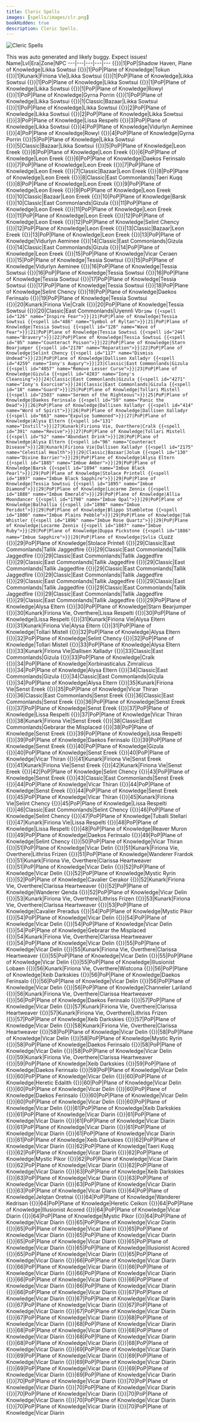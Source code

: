 ```yaml
---
title: Cleric Spells
images: [spells/images/clr.png]
bookHidden: true
description: Cleric Spells.
---
```

![Cleric Spells](images/clr-banner.png)

This was auto generated and likely buggy. Expect issues!
Name|Lvl|Era|Zone|NPC
---|---|---|---|---
{{<spell id="202" name="Courage">}}|1|PoP|Shadow Haven, Plane of Knowledge|Likka Sowtsui
{{<spell id="203" name="Cure Poison">}}|1|PoP|Plane of Knowledge|Tokun
{{<spell id="207" name="Divine Aura">}}|1|Kunark|Firiona Vie|Likka Sowtsui
{{<spell id="201" name="Flash of Light">}}|1|PoP|Plane of Knowledge|Likka Sowtsui
{{<spell id="11" name="Holy Armor">}}|1|PoP|Plane of Knowledge|Likka Sowtsui
{{<spell id="208" name="Lull">}}|1|PoP|Plane of Knowledge|Likka Sowtsui
{{<spell id="200" name="Minor Healing">}}|1|PoP|Plane of Knowledge|Rowyl
{{<spell id="209" name="Spook the Dead">}}|1|PoP|Plane of Knowledge|Gyrna Porrin
{{<spell id="14" name="Strike">}}|1|PoP|Plane of Knowledge|Likka Sowtsui
{{<spell id="205" name="True North">}}|1|Classic|Bazaar|Likka Sowtsui
{{<spell id="210" name="Yaulp">}}|1|PoP|Plane of Knowledge|Likka Sowtsui
{{<spell id="215" name="Reckless Strength">}}|2|PoP|Plane of Knowledge|Likka Sowtsui
{{<spell id="216" name="Stun">}}|2|PoP|Plane of Knowledge|Likka Sowtsui
{{<spell id="212" name="Cure Blindness">}}|3|PoP|Plane of Knowledge|Lissa Respelti
{{<spell id="211" name="Summon Drink">}}|3|PoP|Plane of Knowledge|Likka Sowtsui
{{<spell id="213" name="Cure Disease">}}|4|PoP|Plane of Knowledge|Vidurlyn Aeminee
{{<spell id="17" name="Light Healing">}}|4|PoP|Plane of Knowledge|Rowyl
{{<spell id="218" name="Ward Undead">}}|4|PoP|Plane of Knowledge|Gyrna Porrin
{{<spell id="560" name="Furor">}}|5|PoP|Plane of Knowledge|Likka Sowtsui
{{<spell id="36" name="Gate">}}|5|Classic|Bazaar|Likka Sowtsui
{{<spell id="501" name="Soothe">}}|5|PoP|Plane of Knowledge|Leon Ereek
{{<spell id="227" name="Endure Poison">}}|6|PoP|Plane of Knowledge|Leon Ereek
{{<spell id="229" name="Fear">}}|6|PoP|Plane of Knowledge|Leon Ereek
{{<spell id="2501" name="Sanctuary">}}|6|PoP|Plane of Knowledge|Daekos Ferinsalo
{{<spell id="219" name="Center">}}|7|PoP|Plane of Knowledge|Leon Ereek
{{<spell id="223" name="Hammer of Wrath">}}|7|PoP|Plane of Knowledge|Leon Ereek
{{<spell id="230" name="Root">}}|7|Classic|Bazaar|Leon Ereek
{{<spell id="224" name="Endure Fire">}}|8|PoP|Plane of Knowledge|Leon Ereek
{{<spell id="4056" name="Remove Minor Curse">}}|8|Classic|East Commonlands|Taeri Kuqq
{{<spell id="50" name="Summon Food">}}|8|PoP|Plane of Knowledge|Leon Ereek
{{<spell id="221" name="Sense the Dead">}}|9|PoP|Plane of Knowledge|Leon Ereek
{{<spell id="231" name="Word of Pain">}}|9|PoP|Plane of Knowledge|Leon Ereek
{{<spell id="35" name="Bind Affinity">}}|10|Classic|Bazaar|Leon Ereek
{{<spell id="12" name="Healing">}}|10|PoP|Plane of Knowledge|Barsk
{{<spell id="4258" name="Iony's Lesser Augury">}}|10|Classic|East Commonlands|Gizula
{{<spell id="226" name="Endure Disease">}}|11|PoP|Plane of Knowledge|Leon Ereek
{{<spell id="235" name="Invisibility versus Undead">}}|11|PoP|Plane of Knowledge|Leon Ereek
{{<spell id="485" name="Symbol of Transal">}}|11|PoP|Plane of Knowledge|Leon Ereek
{{<spell id="234" name="Halo of Light">}}|12|PoP|Plane of Knowledge|Leon Ereek
{{<spell id="2168" name="Reanimation">}}|12|PoP|Plane of Knowledge|Selint Chency
{{<spell id="232" name="Sense Summoned">}}|12|PoP|Plane of Knowledge|Leon Ereek
{{<spell id="48" name="Cancel Magic">}}|13|Classic|Bazaar|Leon Ereek
{{<spell id="225" name="Endure Cold">}}|13|PoP|Plane of Knowledge|Leon Ereek
{{<spell id="233" name="Expulse Undead">}}|13|PoP|Plane of Knowledge|Vidurlyn Aeminee
{{<spell id="4282" name="Iony's Lesser Cleansing">}}|14|Classic|East Commonlands|Gizula
{{<spell id="4270" name="Iony's Lesser Exorcism">}}|14|Classic|East Commonlands|Gizula
{{<spell id="16" name="Smite">}}|14|PoP|Plane of Knowledge|Leon Ereek
{{<spell id="3575" name="Blessing of Piety">}}|15|PoP|Plane of Knowledge|Vicar Ceraen
{{<spell id="47" name="Calm">}}|15|PoP|Plane of Knowledge|Tessia Sowtsui
{{<spell id="368" name="Spirit Armor">}}|15|PoP|Plane of Knowledge|Vidurlyn Aeminee
{{<spell id="228" name="Endure Magic">}}|16|PoP|Plane of Knowledge|Tessia Sowtsui
{{<spell id="123" name="Holy Might">}}|16|PoP|Plane of Knowledge|Tessia Sowtsui
{{<spell id="43" name="Yaulp II">}}|16|PoP|Plane of Knowledge|Tessia Sowtsui
{{<spell id="89" name="Daring">}}|17|PoP|Plane of Knowledge|Tessia Sowtsui
{{<spell id="248" name="Ward Summoned">}}|17|PoP|Plane of Knowledge|Tessia Sowtsui
{{<spell id="2169" name="Reconstitution">}}|18|PoP|Plane of Knowledge|Selint Chency
{{<spell id="2502" name="Celestial Remedy">}}|19|PoP|Plane of Knowledge|Daekos Ferinsalo
{{<spell id="413" name="Word of Shadow">}}|19|PoP|Plane of Knowledge|Tessia Sowtsui
{{<spell id="15" name="Greater Healing">}}|20|Kunark|Firiona Vie|Cralk
{{<spell id="37" name="Hammer of Striking">}}|20|PoP|Plane of Knowledge|Tessia Sowtsui
{{<spell id="4088" name="Ward of Vie">}}|20|Classic|East Commonlands|Uyennli V`Drimw
{{<spell id="126" name="Inspire Fear">}}|21|PoP|Plane of Knowledge|Tessia Sowtsui
{{<spell id="486" name="Symbol of Ryltan">}}|21|PoP|Plane of Knowledge|Tessia Sowtsui
{{<spell id="128" name="Wave of Fear">}}|21|PoP|Plane of Knowledge|Tessia Sowtsui
{{<spell id="244" name="Bravery">}}|22|PoP|Plane of Knowledge|Tessia Sowtsui
{{<spell id="95" name="Counteract Poison">}}|22|PoP|Plane of Knowledge|Starn Bearjumper
{{<spell id="2170" name="Reparation">}}|22|PoP|Plane of Knowledge|Selint Chency
{{<spell id="117" name="Dismiss Undead">}}|23|PoP|Plane of Knowledge|Dallisen Xalladyr
{{<spell id="4259" name="Iony's Augury">}}|23|Classic|East Commonlands|Gizula
{{<spell id="4057" name="Remove Lesser Curse">}}|23|PoP|Plane of Knowledge|Gizula
{{<spell id="4283" name="Iony's Cleansing">}}|24|Classic|East Commonlands|Gizula
{{<spell id="4271" name="Iony's Exorcism">}}|24|Classic|East Commonlands|Gizula
{{<spell id="18" name="Guard">}}|25|PoP|Plane of Knowledge|Tollari Mistell
{{<spell id="2503" name="Sermon of the Righteous">}}|25|PoP|Plane of Knowledge|Daekos Ferinsalo
{{<spell id="59" name="Panic the Dead">}}|26|PoP|Plane of Knowledge|Dallisen Xalladyr
{{<spell id="414" name="Word of Spirit">}}|26|PoP|Plane of Knowledge|Dallisen Xalladyr
{{<spell id="663" name="Expulse Summoned">}}|27|PoP|Plane of Knowledge|Alysa Eltern
{{<spell id="131" name="Instill">}}|27|Kunark|Firiona Vie, Overthere|Cralk
{{<spell id="391" name="Revive">}}|27|PoP|Plane of Knowledge|Tollari Mistell
{{<spell id="52" name="Abundant Drink">}}|28|PoP|Plane of Knowledge|Alysa Eltern
{{<spell id="96" name="Counteract Disease">}}|28|Kunark|Firiona Vie|Dallisen Xalladyr
{{<spell id="2175" name="Celestial Health">}}|29|Classic|Bazaar|Jolum
{{<spell id="130" name="Divine Barrier">}}|29|PoP|Plane of Knowledge|Alysa Eltern
{{<spell id="1885" name="Imbue Amber">}}|29|PoP|Plane of Knowledge|Barsk
{{<spell id="1894" name="Imbue Black Pearl">}}|29|PoP|Plane of Knowledge|Stolace Printell
{{<spell id="1897" name="Imbue Black Sapphire">}}|29|PoP|Plane of Knowledge|Tessia Sowtsui
{{<spell id="1895" name="Imbue Diamond">}}|29|PoP|Plane of Knowledge|Locarme Zennix
{{<spell id="1888" name="Imbue Emerald">}}|29|PoP|Plane of Knowledge|Allia Moondancer
{{<spell id="1798" name="Imbue Opal">}}|29|PoP|Plane of Knowledge|Balhallia
{{<spell id="1898" name="Imbue Peridot">}}|29|PoP|Plane of Knowledge|Blippo Stumbletoe
{{<spell id="1800" name="Imbue Plains Pebble">}}|29|PoP|Plane of Knowledge|Tak Whistler
{{<spell id="1896" name="Imbue Rose Quartz">}}|29|PoP|Plane of Knowledge|Locarme Zennix
{{<spell id="1887" name="Imbue Ruby">}}|29|PoP|Plane of Knowledge|Duppa Pickstone
{{<spell id="1886" name="Imbue Sapphire">}}|29|PoP|Plane of Knowledge|Svlia C`Luzz
{{<spell id="1799" name="Imbue Topaz">}}|29|PoP|Plane of Knowledge|Stolace Printell
{{<spell id="3994" name="Mass Imbue Amber">}}|29|Classic|East Commonlands|Tallik Jaggedfire
{{<spell id="3995" name="Mass Imbue Black Pearl">}}|29|Classic|East Commonlands|Tallik Jaggedfire
{{<spell id="3996" name="Mass Imbue Black Sapphire">}}|29|Classic|East Commonlands|Tallik Jaggedfire
{{<spell id="3997" name="Mass Imbue Diamond">}}|29|Classic|East Commonlands|Tallik Jaggedfire
{{<spell id="3998" name="Mass Imbue Emerald">}}|29|Classic|East Commonlands|Tallik Jaggedfire
{{<spell id="4002" name="Mass Imbue Opal">}}|29|Classic|East Commonlands|Tallik Jaggedfire
{{<spell id="4003" name="Mass Imbue Peridot">}}|29|Classic|East Commonlands|Tallik Jaggedfire
{{<spell id="4004" name="Mass Imbue Plains Pebble">}}|29|Classic|East Commonlands|Tallik Jaggedfire
{{<spell id="4005" name="Mass Imbue Rose Quartz">}}|29|Classic|East Commonlands|Tallik Jaggedfire
{{<spell id="4006" name="Mass Imbue Ruby">}}|29|Classic|East Commonlands|Tallik Jaggedfire
{{<spell id="4007" name="Mass Imbue Sapphire">}}|29|Classic|East Commonlands|Tallik Jaggedfire
{{<spell id="4008" name="Mass Imbue Topaz">}}|29|Classic|East Commonlands|Tallik Jaggedfire
{{<spell id="329" name="Wrath">}}|29|PoP|Plane of Knowledge|Alysa Eltern
{{<spell id="62" name="Resist Poison">}}|30|PoP|Plane of Knowledge|Starn Bearjumper
{{<spell id="9" name="Superior Healing">}}|30|Kunark|Firiona Vie, Overthere|Lissa Respelti
{{<spell id="135" name="Word of Health">}}|30|PoP|Plane of Knowledge|Lissa Respelti
{{<spell id="124" name="Force">}}|31|Kunark|Firiona Vie|Alysa Eltern
{{<spell id="504" name="Frenzied Strength">}}|31|Kunark|Firiona Vie|Alysa Eltern
{{<spell id="487" name="Symbol of Pinzarn">}}|31|PoP|Plane of Knowledge|Tollari Mistell
{{<spell id="480" name="Atone">}}|32|PoP|Plane of Knowledge|Alysa Eltern
{{<spell id="2171" name="Renewal">}}|32|PoP|Plane of Knowledge|Selint Chency
{{<spell id="312" name="Valor">}}|32|PoP|Plane of Knowledge|Tollari Mistell
{{<spell id="53" name="Abundant Food">}}|33|PoP|Plane of Knowledge|Alysa Eltern
{{<spell id="662" name="Expel Undead">}}|33|Kunark|Firiona Vie|Dallisen Xalladyr
{{<spell id="4260" name="Iony's Greater Augury">}}|33|Classic|East Commonlands|Gizula
{{<spell id="60" name="Resist Fire">}}|33|PoP|Plane of Knowledge|Cralk
{{<spell id="1445" name="Armor of Protection">}}|34|PoP|Plane of Knowledge|Xorbinasticalus Zimralicus
{{<spell id="134" name="Blinding Luminance">}}|34|PoP|Plane of Knowledge|Alysa Eltern
{{<spell id="4284" name="Iony's Greater Cleansing">}}|34|Classic|East Commonlands|Gizula
{{<spell id="4272" name="Iony's Greater Exorcism">}}|34|Classic|East Commonlands|Gizula
{{<spell id="405" name="Tremor">}}|34|PoP|Plane of Knowledge|Alysa Eltern
{{<spell id="19" name="Armor of Faith">}}|35|Kunark|Firiona Vie|Senst Ereek
{{<spell id="3576" name="Blessing of Faith">}}|35|PoP|Plane of Knowledge|Vicar Thiran
{{<spell id="127" name="Invoke Fear">}}|36|Classic|East Commonlands|Senst Ereek
{{<spell id="45" name="Pacify">}}|36|Classic|East Commonlands|Senst Ereek
{{<spell id="63" name="Resist Disease">}}|36|PoP|Plane of Knowledge|Senst Ereek
{{<spell id="115" name="Dismiss Summoned">}}|37|PoP|Plane of Knowledge|Senst Ereek
{{<spell id="388" name="Resuscitate">}}|37|PoP|Plane of Knowledge|Lissa Respelti
{{<spell id="1443" name="Turning of the Unnatural">}}|37|PoP|Plane of Knowledge|Vicar Thiran
{{<spell id="49" name="Nullify Magic">}}|38|Kunark|Firiona Vie|Senst Ereek
{{<spell id="2946" name="Remove Curse">}}|38|Classic|East Commonlands|Gebrarar the Misplaced
{{<spell id="61" name="Resist Cold">}}|38|PoP|Plane of Knowledge|Senst Ereek
{{<spell id="13" name="Complete Heal">}}|39|PoP|Plane of Knowledge|Lissa Respelti
{{<spell id="2504" name="Sacred Word">}}|39|PoP|Plane of Knowledge|Daekos Ferinsalo
{{<spell id="415" name="Word of Souls">}}|39|PoP|Plane of Knowledge|Senst Ereek
{{<spell id="4089" name="Guard of Vie">}}|40|PoP|Plane of Knowledge|Gizula
{{<spell id="675" name="Hammer of Requital">}}|40|PoP|Plane of Knowledge|Senst Ereek
{{<spell id="3692" name="Temperance">}}|40|PoP|Plane of Knowledge|Vicar Thiran
{{<spell id="488" name="Symbol of Naltron">}}|41|Kunark|Firiona Vie|Senst Ereek
{{<spell id="44" name="Yaulp III">}}|41|Kunark|Firiona Vie|Senst Ereek
{{<spell id="314" name="Resolution">}}|42|Kunark|Firiona Vie|Senst Ereek
{{<spell id="2172" name="Restoration">}}|42|PoP|Plane of Knowledge|Selint Chency
{{<spell id="118" name="Banish Undead">}}|43|PoP|Plane of Knowledge|Senst Ereek
{{<spell id="64" name="Resist Magic">}}|43|Classic|East Commonlands|Senst Ereek
{{<spell id="1444" name="Celestial Healing">}}|44|PoP|Plane of Knowledge|Vicar Thiran
{{<spell id="406" name="Earthquake">}}|44|PoP|Plane of Knowledge|Senst Ereek
{{<spell id="672" name="Retribution">}}|44|PoP|Plane of Knowledge|Senst Ereek
{{<spell id="4053" name="Blessing of Temperance">}}|45|PoP|Plane of Knowledge|Vicar Thiran
{{<spell id="20" name="Shield of Words">}}|45|Kunark|Firiona Vie|Selint Chency
{{<spell id="136" name="Word of Healing">}}|45|PoP|Plane of Knowledge|Lissa Respelti
{{<spell id="132" name="Immobilize">}}|46|Classic|East Commonlands|Selint Chency
{{<spell id="125" name="Sound of Force">}}|46|PoP|Plane of Knowledge|Selint Chency
{{<spell id="664" name="Expel Summoned">}}|47|PoP|Plane of Knowledge|Tuballi Stellari
{{<spell id="392" name="Resurrection">}}|47|Kunark|Firiona Vie|Lissa Respelti
{{<spell id="97" name="Abolish Poison">}}|48|PoP|Plane of Knowledge|Lissa Respelti
{{<spell id="1411" name="Improved Invisibility to Undead">}}|48|PoP|Plane of Knowledge|Reaver Muron
{{<spell id="2505" name="Armor of the Faithful">}}|49|PoP|Plane of Knowledge|Daekos Ferinsalo
{{<spell id="416" name="Word Divine">}}|49|PoP|Plane of Knowledge|Selint Chency
{{<spell id="6902" name="Ward of the Divine">}}|50|PoP|Plane of Knowledge|Vicar Thiran
{{<spell id="1547" name="Death Pact">}}|51|PoP|Plane of Knowledge|Vicar Delin
{{<spell id="1532" name="Dread of Night">}}|51|Kunark|Firiona Vie, Overthere|Lithriss Frizen
{{<spell id="3693" name="Pure Blood">}}|51|PoP|Plane of Knowledge|Wanderer Frardok
{{<spell id="1518" name="Remedy">}}|51|Kunark|Firiona Vie, Overthere|Clarissa Heartweaver
{{<spell id="1726" name="Sunskin">}}|51|PoP|Plane of Knowledge|Vicar Delin
{{<spell id="2506" name="Epitaph of Life">}}|52|PoP|Plane of Knowledge|Vicar Delin
{{<spell id="21398" name="Eradicate Poison">}}|52|PoP|Plane of Knowledge|Mystic Ryrin
{{<spell id="1538" name="Heroic Bond">}}|52|PoP|Plane of Knowledge|Cavalier Cerakor
{{<spell id="1533" name="Heroism">}}|52|Kunark|Firiona Vie, Overthere|Clarissa Heartweaver
{{<spell id="1542" name="Upheaval">}}|52|PoP|Plane of Knowledge|Wanderer Qenda
{{<spell id="1520" name="Word of Vigor">}}|52|PoP|Plane of Knowledge|Vicar Delin
{{<spell id="1526" name="Annul Magic">}}|53|Kunark|Firiona Vie, Overthere|Lithriss Frizen
{{<spell id="1519" name="Divine Light">}}|53|Kunark|Firiona Vie, Overthere|Clarissa Heartweaver
{{<spell id="1534" name="Yaulp IV">}}|53|PoP|Plane of Knowledge|Cavalier Preradus
{{<spell id="21400" name="Eradicate Curse">}}|54|PoP|Plane of Knowledge|Mystic Pikor
{{<spell id="2507" name="Mark of Retribution">}}|54|PoP|Plane of Knowledge|Vicar Delin
{{<spell id="4090" name="Protection of Vie">}}|54|PoP|Plane of Knowledge|Vicar Delin
{{<spell id="1543" name="Reckoning">}}|54|PoP|Plane of Knowledge|Vicar Delin
{{<spell id="2880" name="Remove Greater Curse">}}|54|PoP|Plane of Knowledge|Gebrarar the Misplaced
{{<spell id="1535" name="Symbol of Marzin">}}|54|Kunark|Firiona Vie, Overthere|Clarissa Heartweaver
{{<spell id="1721" name="Unswerving Hammer of Faith">}}|54|PoP|Plane of Knowledge|Vicar Delin
{{<spell id="8928" name="Aura of the Zealot">}}|55|PoP|Plane of Knowledge|Vicar Delin
{{<spell id="1528" name="Exile Undead">}}|55|Kunark|Firiona Vie, Overthere|Clarissa Heartweaver
{{<spell id="1539" name="Fortitude">}}|55|PoP|Plane of Knowledge|Vicar Delin
{{<spell id="1446" name="Stun Command">}}|55|PoP|Plane of Knowledge|Vicar Delin
{{<spell id="1541" name="Wake of Tranquility">}}|55|PoP|Plane of Knowledge|Illusionist Lobaen
{{<spell id="116" name="Banish Summoned">}}|56|Kunark|Firiona Vie, Overthere|Wistcona
{{<spell id="6989" name="Cower the Dead">}}|56|PoP|Plane of Knowledge|Xeib Darkskies
{{<spell id="2181" name="Hammer of Judgment">}}|56|PoP|Plane of Knowledge|Daekos Ferinsalo
{{<spell id="2508" name="Judgment">}}|56|PoP|Plane of Knowledge|Vicar Delin
{{<spell id="1548" name="Mark of Karn">}}|56|PoP|Plane of Knowledge|Vicar Delin
{{<spell id="133" name="Paralyzing Earth">}}|56|PoP|Plane of Knowledge|Channeler Lariland
{{<spell id="1524" name="Reviviscence">}}|56|Kunark|Firiona Vie, Overthere|Clarissa Heartweaver
{{<spell id="2326" name="Yaulp V">}}|56|PoP|Plane of Knowledge|Daekos Ferinsalo
{{<spell id="1540" name="Aegis">}}|57|PoP|Plane of Knowledge|Vicar Delin
{{<spell id="1537" name="Bulwark of Faith">}}|57|Kunark|Firiona Vie, Overthere|Clarissa Heartweaver
{{<spell id="1527" name="Trepidation">}}|57|Kunark|Firiona Vie, Overthere|Lithriss Frizen
{{<spell id="6903" name="Ward of Rebuke">}}|57|PoP|Plane of Knowledge|Xeib Darkskies
{{<spell id="1521" name="Word of Restoration">}}|57|PoP|Plane of Knowledge|Vicar Delin
{{<spell id="1525" name="Antidote">}}|58|Kunark|Firiona Vie, Overthere|Clarissa Heartweaver
{{<spell id="2509" name="Blessed Armor of the Risen">}}|58|PoP|Plane of Knowledge|Vicar Delin
{{<spell id="1544" name="Enforced Reverence">}}|58|PoP|Plane of Knowledge|Vicar Delin
{{<spell id="21399" name="Eradicate Disease">}}|58|PoP|Plane of Knowledge|Mystic Ryrin
{{<spell id="2182" name="Ethereal Light">}}|58|PoP|Plane of Knowledge|Daekos Ferinsalo
{{<spell id="3135" name="Hammer of Divinity">}}|58|PoP|Plane of Knowledge|Vicar Delin
{{<spell id="1774" name="Naltron's Mark">}}|58|PoP|Plane of Knowledge|Vicar Delin
{{<spell id="1522" name="Celestial Elixir">}}|59|Kunark|Firiona Vie, Overthere|Clarissa Heartweaver
{{<spell id="6977" name="Deistic Voice">}}|59|PoP|Plane of Knowledge|Xeib Darkskies
{{<spell id="2462" name="Ethereal Remedy">}}|59|PoP|Plane of Knowledge|Daekos Ferinsalo
{{<spell id="1545" name="The Unspoken Word">}}|59|PoP|Plane of Knowledge|Vicar Delin
{{<spell id="1447" name="Aegolism">}}|60|PoP|Plane of Knowledge|Vicar Delin
{{<spell id="1530" name="Banishment of Shadows">}}|60|PoP|Plane of Knowledge|Heretic Edalith
{{<spell id="2510" name="Blessing of Aegolism">}}|60|PoP|Plane of Knowledge|Vicar Delin
{{<spell id="1546" name="Divine Intervention">}}|60|PoP|Plane of Knowledge|Vicar Delin
{{<spell id="2180" name="Ethereal Elixir">}}|60|PoP|Plane of Knowledge|Daekos Ferinsalo
{{<spell id="3136" name="Hammer of Souls">}}|60|PoP|Plane of Knowledge|Vicar Delin
{{<spell id="2893" name="Marzin's Mark">}}|60|PoP|Plane of Knowledge|Vicar Delin
{{<spell id="1523" name="Word of Redemption">}}|60|PoP|Plane of Knowledge|Vicar Delin
{{<spell id="6990" name="Death's Despair">}}|61|PoP|Plane of Knowledge|Xeib Darkskies
{{<spell id="3296" name="Faith">}}|61|PoP|Plane of Knowledge|Vicar Diarin
{{<spell id="1342" name="Larger Reviviscence">}}|61|PoP|Plane of Knowledge|Vicar Diarin
{{<spell id="3465" name="Supernal Remedy">}}|61|PoP|Plane of Knowledge|Vicar Diarin
{{<spell id="3466" name="Symbol of Kazad">}}|61|PoP|Plane of Knowledge|Vicar Diarin
{{<spell id="3481" name="Tarnation">}}|61|PoP|Plane of Knowledge|Vicar Diarin
{{<spell id="3470" name="Ward of Gallantry">}}|61|PoP|Plane of Knowledge|Vicar Diarin
{{<spell id="6730" name="Ward of Vengeance">}}|61|PoP|Plane of Knowledge|Xeib Darkskies
{{<spell id="3472" name="Blessing of Reverence">}}|62|PoP|Plane of Knowledge|Vicar Diarin
{{<spell id="4091" name="Bulwark of Vie">}}|62|PoP|Plane of Knowledge|Taeri Kuqq
{{<spell id="3476" name="Condemnation">}}|62|PoP|Plane of Knowledge|Vicar Diarin
{{<spell id="3195" name="Greater Immobilize">}}|62|PoP|Plane of Knowledge|Mystic Pikor
{{<spell id="3187" name="Sermon of Penitence">}}|62|PoP|Plane of Knowledge|Vicar Diarin
{{<spell id="3475" name="Supernal Elixir">}}|62|PoP|Plane of Knowledge|Vicar Diarin
{{<spell id="3467" name="Virtue">}}|62|PoP|Plane of Knowledge|Vicar Diarin
{{<spell id="6978" name="Deistic Bellow">}}|63|PoP|Plane of Knowledge|Xeib Darkskies
{{<spell id="3478" name="Hammer of Damnation">}}|63|PoP|Plane of Knowledge|Vicar Diarin
{{<spell id="3047" name="Kazad's Mark">}}|63|PoP|Plane of Knowledge|Vicar Diarin
{{<spell id="3482" name="Sound of Might">}}|63|PoP|Plane of Knowledge|Vicar Diarin
{{<spell id="3480" name="Supernal Light">}}|63|PoP|Plane of Knowledge|Vicar Diarin
{{<spell id="4108" name="Aura of Reverence">}}|64|PoP|Plane of Knowledge|Jelqtan Oretnai
{{<spell id="3473" name="Catastrophe">}}|64|PoP|Plane of Knowledge|Wanderer Kedrisan
{{<spell id="3468" name="Destroy Undead">}}|64|PoP|Plane of Knowledge|Heretic Ceikon
{{<spell id="3592" name="Imbue Valor">}}|64|PoP|Plane of Knowledge|Illusionist Acored
{{<spell id="3469" name="Mark of Kings">}}|64|PoP|Plane of Knowledge|Vicar Diarin
{{<spell id="3196" name="Petrifying Earth">}}|64|PoP|Plane of Knowledge|Mystic Pikor
{{<spell id="3471" name="Word of Replenishment">}}|64|PoP|Plane of Knowledge|Vicar Diarin
{{<spell id="3474" name="Armor of the Zealot">}}|65|PoP|Plane of Knowledge|Vicar Diarin
{{<spell id="3479" name="Hand of Virtue">}}|65|PoP|Plane of Knowledge|Vicar Diarin
{{<spell id="4882" name="Holy Elixir">}}|65|PoP|Plane of Knowledge|Vicar Diarin
{{<spell id="4880" name="Holy Light">}}|65|PoP|Plane of Knowledge|Vicar Diarin
{{<spell id="3477" name="Mark of the Righteous">}}|65|PoP|Plane of Knowledge|Vicar Diarin
{{<spell id="4881" name="Order">}}|65|PoP|Plane of Knowledge|Vicar Diarin
{{<spell id="3197" name="Pacification">}}|65|PoP|Plane of Knowledge|Illusionist Acored
{{<spell id="3464" name="The Silent Command">}}|65|PoP|Plane of Knowledge|Vicar Diarin
{{<spell id="3186" name="Yaulp VI">}}|65|PoP|Plane of Knowledge|Vicar Diarin
{{<spell id="5250" name="Confidence">}}|66|PoP|Plane of Knowledge|Vicar Diarin
{{<spell id="1344" name="Greater Reviviscence">}}|66|PoP|Plane of Knowledge|Vicar Diarin
{{<spell id="5251" name="Pious Remedy">}}|66|PoP|Plane of Knowledge|Vicar Diarin
{{<spell id="6991" name="Revulsion of Death">}}|66|PoP|Plane of Knowledge|Vicar Diarin
{{<spell id="5254" name="Shock of Wonder">}}|66|PoP|Plane of Knowledge|Vicar Diarin
{{<spell id="6125" name="Sun Cloak">}}|66|PoP|Plane of Knowledge|Vicar Diarin
{{<spell id="5252" name="Symbol of Balikor">}}|66|PoP|Plane of Knowledge|Vicar Diarin
{{<spell id="5253" name="Ward of Valiance">}}|66|PoP|Plane of Knowledge|Vicar Diarin
{{<spell id="5258" name="Blessing of Devotion">}}|67|PoP|Plane of Knowledge|Vicar Diarin
{{<spell id="5257" name="Conviction">}}|67|PoP|Plane of Knowledge|Vicar Diarin
{{<spell id="5261" name="Panoply of Vie">}}|67|PoP|Plane of Knowledge|Vicar Diarin
{{<spell id="5259" name="Pious Elixir">}}|67|PoP|Plane of Knowledge|Vicar Diarin
{{<spell id="5260" name="Reproach">}}|67|PoP|Plane of Knowledge|Vicar Diarin
{{<spell id="5255" name="Sermon of Reproach">}}|67|PoP|Plane of Knowledge|Vicar Diarin
{{<spell id="8004" name="Death's Regret">}}|68|PoP|Plane of Knowledge|Vicar Diarin
{{<spell id="6979" name="Deistic Howl">}}|68|PoP|Plane of Knowledge|Vicar Diarin
{{<spell id="5268" name="Desolate Undead">}}|68|PoP|Plane of Knowledge|Vicar Diarin
{{<spell id="5264" name="Hammer of Reproach">}}|68|PoP|Plane of Knowledge|Vicar Diarin
{{<spell id="5265" name="Pious Light">}}|68|PoP|Plane of Knowledge|Vicar Diarin
{{<spell id="5266" name="Sound of Divinity">}}|68|PoP|Plane of Knowledge|Vicar Diarin
{{<spell id="5256" name="Unswerving Hammer of Retribution">}}|68|PoP|Plane of Knowledge|Vicar Diarin
{{<spell id="5272" name="Aura of Devotion">}}|69|PoP|Plane of Knowledge|Vicar Diarin
{{<spell id="5271" name="Calamity">}}|69|PoP|Plane of Knowledge|Vicar Diarin
{{<spell id="8006" name="Chromastrike">}}|69|PoP|Plane of Knowledge|Vicar Diarin
{{<spell id="5269" name="Mark of the Blameless">}}|69|PoP|Plane of Knowledge|Vicar Diarin
{{<spell id="6662" name="Ward of Retribution">}}|69|PoP|Plane of Knowledge|Vicar Diarin
{{<spell id="5270" name="Word of Vivification">}}|69|PoP|Plane of Knowledge|Vicar Diarin
{{<spell id="5273" name="Yaulp VII">}}|69|PoP|Plane of Knowledge|Vicar Diarin
{{<spell id="5276" name="Armor of the Pious">}}|70|PoP|Plane of Knowledge|Vicar Diarin
{{<spell id="8495" name="Aura of the Pious">}}|70|PoP|Plane of Knowledge|Vicar Diarin
{{<spell id="5277" name="Balikor's Mark">}}|70|PoP|Plane of Knowledge|Vicar Diarin
{{<spell id="8007" name="Desperate Renewal">}}|70|PoP|Plane of Knowledge|Vicar Diarin
{{<spell id="8493" name="Elixir of Divinity">}}|70|PoP|Plane of Knowledge|Vicar Diarin
{{<spell id="5278" name="Hand of Conviction">}}|70|PoP|Plane of Knowledge|Vicar Diarin
{{<spell id="5274" name="Placate">}}|70|PoP|Plane of Knowledge|Vicar Diarin
{{<spell id="8494" name="Puratus">}}|70|PoP|Plane of Knowledge|Vicar Diarin
